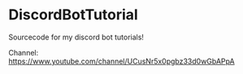 # DiscordBotTutorial
Sourcecode for my discord bot tutorials!

Channel: https://www.youtube.com/channel/UCusNr5x0pgbz33d0wGbAPpA
